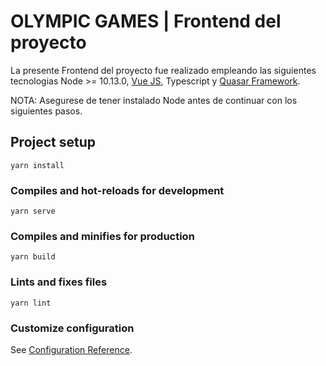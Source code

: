 # OLYMPIC GAMES | Frontend del proyecto

La presente Frontend del proyecto fue realizado empleando las siguientes tecnologias Node >= 10.13.0, [Vue JS](https://vuejs.org/), Typescript y [Quasar Framework](https://quasar.dev/start/pick-quasar-flavour).

NOTA: Asegurese de tener instalado Node antes de continuar con los siguientes pasos.

## Project setup
```
yarn install
```

### Compiles and hot-reloads for development
```
yarn serve
```

### Compiles and minifies for production
```
yarn build
```

### Lints and fixes files
```
yarn lint
```

### Customize configuration
See [Configuration Reference](https://cli.vuejs.org/config/).

